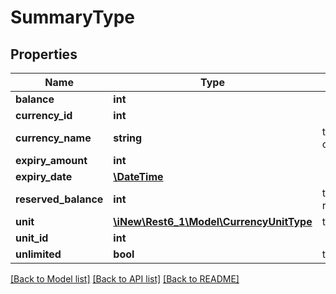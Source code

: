 # SummaryType

## Properties
Name | Type | Description | Notes
------------ | ------------- | ------------- | -------------
**balance** | **int** |  | 
**currency_id** | **int** |  | 
**currency_name** | **string** | the currencyName | 
**expiry_amount** | **int** |  | 
**expiry_date** | [**\DateTime**](\DateTime.md) |  | 
**reserved_balance** | **int** | the reservedBalance | 
**unit** | [**\iNew\Rest6_1\Model\CurrencyUnitType**](CurrencyUnitType.md) | the unit | 
**unit_id** | **int** |  | 
**unlimited** | **bool** | the unlimited | 

[[Back to Model list]](../README.md#documentation-for-models) [[Back to API list]](../README.md#documentation-for-api-endpoints) [[Back to README]](../README.md)


